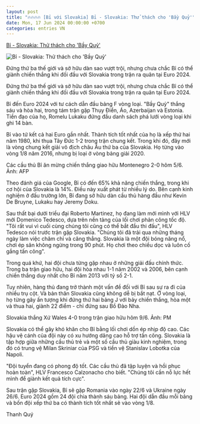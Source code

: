 ```yaml
---
layout: post
title: "🔥🔥🔥🔥 [Bỉ với Slovakia] Bỉ - Slovakia: Thử thách cho 'Bầy Quỷ'"
date: Mon, 17 Jun 2024 00:00:00 +0700
categories: entries VN
---
```

[Bỉ - Slovakia: Thử thách cho 'Bầy Quỷ'](https://vnexpress.net/bi-slovakia-thu-thach-cho-bay-quy-4759371.html)

![Bỉ - Slovakia: Thử thách cho 'Bầy Quỷ'](https://vcdn1-thethao.vnecdn.net/2024/06/17/belgium-1718619725-1718619739-1628-1718619776.jpg?w=1200&h=0&q=100&dpr=1&fit=crop&s=0-otcUzprSjgHu0-S1QgZQ)

Đứng thứ ba thế giới và sở hữu dàn sao vượt trội, nhưng chưa chắc Bỉ có thể giành chiến thắng khi đối đầu với Slovakia trong trận ra quân tại Euro 2024.

Đứng thứ ba thế giới và sở hữu dàn sao vượt trội, nhưng chưa chắc Bỉ có thể giành chiến thắng khi đối đầu với Slovakia trong trận ra quân tại Euro 2024.

Bỉ đến Euro 2024 với tư cách dẫn đầu bảng F vòng loại. "Bầy Quỷ" thắng sáu và hòa hai, trong tám trận gặp Thụy Điển, Áo, Azerbaijan và Estonia. Tiền đạo của họ, Romelu Lukaku đứng đầu danh sách phá lưới vòng loại khi ghi 14 bàn.

Bỉ vào tứ kết cả hai Euro gần nhất. Thành tích tốt nhất của họ là xếp thứ hai năm 1980, khi thua Tây Đức 1-2 trong trận chung kết. Trong khi đó, đây mới là vòng chung kết giải vô địch châu Âu thứ ba của Slovakia. Họ từng vào vòng 1/8 năm 2016, nhưng bị loại ở vòng bảng giải 2020.

Các cầu thủ Bỉ ăn mừng chiến thắng giao hữu Montenegro 2-0 hôm 5/6. Ảnh: AFP

Theo đánh giá của Google, Bỉ có đến 65% khả năng chiến thắng, trong khi cơ hội của Slovakia là 14%. Điều này xuất phát từ nhiều lý do. Bên cạnh kinh nghiệm ở đấu trường lớn, Bỉ đang sở hữu dàn cầu thủ hàng đầu như Kevin De Bruyne, Lukaku hay Jeremy Doku.

Sau thất bại dưới triều đại Roberto Martinez, họ đang làm mới mình với HLV mới Domenico Tedesco, dựa trên nền tảng của lối chơi phản công tốc độ. "Tôi rất vui vì cuối cùng chúng tôi cũng có thể bắt đầu thi đấu", HLV Tedesco nói trước trận gặp Slovakia. "Chúng tôi đã trải qua những tháng ngày làm việc chăm chỉ và căng thẳng. Slovakia là một đội bóng năng nổ, chơi ép sân không ngừng trong 90 phút. Họ chơi theo chiều dọc và luôn cố gắng tấn công".

Trong quá khứ, hai đội chưa từng gặp nhau ở những giải đấu chính thức. Trong ba trận giao hữu, hai đội hòa nhau 1-1 năm 2002 và 2006, bên cạnh chiến thắng duy nhất cho Bỉ năm 2013 với tỷ số 2-1.

Tuy nhiên, hàng thủ đang trở thành một vấn đề đối với Bỉ sau sự ra đi của nhiều trụ cột. Và bản thân Slovakia cũng không dễ bị bắt nạt. Ở vòng loại, họ từng gây ấn tượng khi đứng thứ hai bảng J với bảy chiến thắng, hòa một và thua hai, giành 22 điểm - chỉ đứng sau Bồ Đào Nha.

Slovakia thắng Xứ Wales 4-0 trong trận giao hữu hôm 9/6. Ảnh: PM

Slovakia có thể gây khó khăn cho Bỉ bằng lối chơi dồn ép nhịp độ cao. Các hậu vệ cánh của đội này có xu hướng dâng cao hỗ trợ tấn công. Slovakia là tập hợp giữa những cầu thủ trẻ và một số cầu thủ giàu kinh nghiệm, trong đó có trung vệ Milan Skriniar của PSG và tiền vệ Stanislav Lobotka của Napoli.

"Đội tuyển đang có phong độ tốt. Các cầu thủ đã tập luyện và hồi phục hoàn toàn", HLV Francesco Calzonacho cho biết. "Chúng tôi cần nỗ lực hết mình để giành kết quả tích cực".

Sau trận gặp Slovakia, Bỉ sẽ gặp Romania vào ngày 22/6 và Ukraine ngày 26/6. Euro 2024 gồm 24 đội chia thành sáu bảng. Hai đội dẫn đầu mỗi bảng và bốn đội xếp thứ ba có thành tích tốt nhất sẽ vào vòng 1/8.

Thanh Quý

